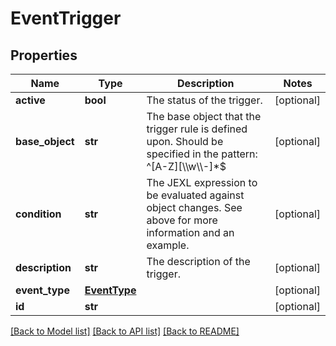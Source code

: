 # EventTrigger

## Properties
Name | Type | Description | Notes
------------ | ------------- | ------------- | -------------
**active** | **bool** | The status of the trigger. | [optional] 
**base_object** | **str** | The base object that the trigger rule is defined upon. Should be specified in the pattern: ^[A-Z][\\\\w\\\\-]*$ | [optional] 
**condition** | **str** | The JEXL expression to be evaluated against object changes. See above for more information and an example. | [optional] 
**description** | **str** | The description of the trigger. | [optional] 
**event_type** | [**EventType**](EventType.md) |  | [optional] 
**id** | **str** |  | [optional] 

[[Back to Model list]](../README.md#documentation-for-models) [[Back to API list]](../README.md#documentation-for-api-endpoints) [[Back to README]](../README.md)

